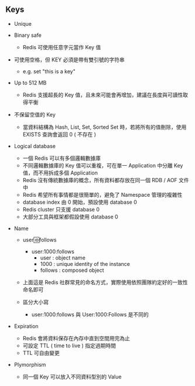 ## Keys

- Unique
- Binary safe
    - Redis 可使用任意字元當作 Key 值

- 可使用空格，但 KEY 必須是帶有雙引號的字符串
    - e.g. set "this is a key"

- Up to 512 MB
    - Redis 支援超長的 Key 值，且未來可能會再增加，建議在長度與可讀性取得平衡

- 不保留空值的 Key
    - 當資料結構為 Hash, List, Set, Sorted Set 時，若將所有的值刪除，使用 EXISTS 查詢會返回 0 ( 不存在 )

- Logical database
    - 一個 Redis 可以有多個邏輯數據庫
    - 不同邏輯數據庫的 Key 值可以重複，可在單一 Application 中分離 Key 值，而不用拆成多個 Application
    - Redis 沒有傳統數據庫的概念，所有資料都存放在同一個 RDB / AOF 文件中
    - Redis 希望所有事情都是很簡單的，避免了 Namespace 管理的複雜性
    - database index 由 0 開始，預設使用 database 0
    - Redis cluster 只支援 database 0
    - 大部分工具與框架都假設使用 database 0

- Name
    - user:id:follows
        - user:1000:follows
            - user : object name
            - 1000 : unique identity of the instance
            - follows : composed object
    
    - 上面這是 Redis 社群常見的命名方式，實際使用依照團隊約定好的一致性命名即可
    - 區分大小寫
        - user:1000:follows 與 User:1000:Follows 是不同的

- Expiration
    - Redis 會將資料保存在內存中直到空間用完為止
    - 可設定 TTL ( time to live ) 指定過期時間
    - TTL 可自由變更

- Plymorphism
    - 同一個 Key 可以放入不同資料型別的 Value